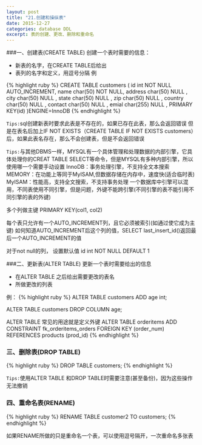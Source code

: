 ```yaml
---
layout: post
title: "21.创建和操纵表"
date: 2015-12-27
categories: database DDL
excerpt: 表的创建、更改、删除和重命名
---
```


###一、创建表(CREATE TABLE)
创建一个表时需要的信息：
* 新表的名字，在CREATE TABLE后给出
* 表列的名字和定义，用逗号分隔
例

{% highlight ruby %}
CREATE TABLE customers
(
    id      int         NOT NULL  AUTO_INCREMENT,
    name    char(50)    NOT NULL,
    address char(50)    NULL ,
    city    char(50)    NULL ,
    state   char(50)    NULL ,
    zip     char(50)    NULL ,
    country char(50)    NULL ,
    contact char(50)    NULL ,
    emial   char(255)   NULL ,
    PRIMARY KEY(id)
)ENGINE=InnoDB
{% endhighlight %}

`Tips:`sql创建新表时要求此表是不存在的，如果已存在此表，那么会返回错误
但是在表名后加上IF NOT EXISTS（CREATE TABLE IF NOT EXISTS customers）后，如果此表名存在，那么不会创建表，但是不会返回错误

`Tips:`与其他DBMS一样，MYSQL有一个具体管理和处理数据的内部引擎，它具体处理你的CREAT TABLE SELECT等命令，但是MYSQL有多种内部引擎，所以使用哪一个需要手动设置
    InnoDB：事务处理引擎，不支持全文本搜索
    MEMORY：在功能上等同于MyISAM,但数据存储在内存中，速度快(适合临时表)
    MyISAM：性能高，支持全文搜索，不支持事务处理
一个数据库中引擎可以混用，不同表使用不同引擎，但是问题，外键不能跨引擎(不同引擎的表不能引用不同引擎的表的外键)

多个列做主键 PRIMARY KEY(col1, col2)

每个表只允许有一个AUTO_INCREMENT列，且它必须被索引(如通过使它成为主键)
如何知道AUTO_INCREMENT后这个列的值，SELECT last_insert_id()返回最后一个AUTO_INCREMENT的值

对于not null的列， 设置默认值 id int NOT NULL DEFAULT 1


###二、更新表(ALTER TABLE)
更新一个表时需要给出的信息
* 在ALTER TABLE 之后给出需要更改的表名
* 所做更改的列表

例：
{% highlight ruby %}
ALTER TABLE customers
ADD age int;

ALTER TABLE customers
DROP COLUMN age;

ALTER TABLE 常见的用途就是定义外键
ALTER TABLE orderitems
ADD CONSTRAINT fk_orderitems_orders
FOREIGN KEY (order_num) REFERENCES products (prod_id)
{% endhighlight %}


### 三、删除表(DROP TABLE)
{% highlight ruby %}
DROP TABLE customers;
{% endhighlight %}

`Tips:`使用ALTER TABLE 和DROP TABLE时需要注意(甚至备份)，因为这些操作无法撤销

### 四、重命名表(RENAME)
{% highlight ruby %}
RENAME TABLE customer2 TO customers;
{% endhighlight %}

如果RENAME所做的只是重命名一个表，可以使用逗号隔开，一次重命名多张表
